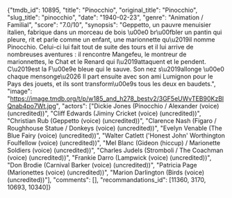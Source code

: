 {"tmdb_id": 10895, "title": "Pinocchio", "original_title": "Pinocchio", "slug_title": "pinocchio", "date": "1940-02-23", "genre": "Animation / Familial", "score": "7.0/10", "synopsis": "Geppetto, un pauvre menuisier italien, fabrique dans un morceau de bois \u00e0 br\u00fbler un pantin qui pleure, rit et parle comme un enfant, une marionnette qu\u2019il nomme Pinocchio. Celui-ci lui fait tout de suite des tours et il lui arrive de nombreuses aventures : il rencontre Mangefeu, le montreur de marionnettes, le Chat et le Renard qui l\u2019attaquent et le pendent. C\u2019est la F\u00e9e bleue qui le sauve. Son nez s\u2019allonge \u00e0 chaque mensonge\u2026 Il part ensuite avec son ami Lumignon pour le Pays des jouets, et ils sont transform\u00e9s tous les deux en baudets.", "image": "https://image.tmdb.org/t/p/w185_and_h278_bestv2/3GF5eUWvTEB90KzBlQnab4po7Wt.jpg", "actors": ["Dickie Jones (Pinocchio / Alexander (voice) (uncredited))", "Cliff Edwards (Jiminy Cricket (voice) (uncredited))", "Christian Rub (Geppetto (voice) (uncredited))", "Clarence Nash (Figaro / Roughhouse Statue / Donkeys (voice) (uncredited))", "Evelyn Venable (The Blue Fairy (voice) (uncredited))", "Walter Catlett ('Honest John' Worthington Foulfellow (voice) (uncredited))", "Mel Blanc (Gideon (hiccup) / Marionette Soldiers (voice) (uncredited))", "Charles Judels (Stromboli / The Coachman (voice) (uncredited))", "Frankie Darro (Lampwick (voice) (uncredited))", "Don Brodie (Carnival Barker (voice) (uncredited))", "Patricia Page (Marionettes (voice) (uncredited))", "Marion Darlington (Birds (voice) (uncredited))"], "comments": [], "recommandations_id": [11360, 3170, 10693, 10340]}